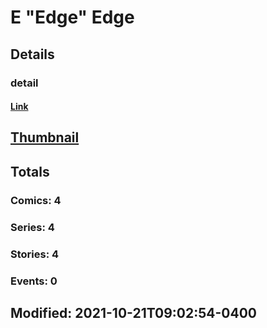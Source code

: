 # E "Edge" Edge 
## Details
### detail
#### [Link](http://marvel.com/comics/creators/14171/e_edge_edge?utm_campaign=apiRef&utm_source=225578a89fc76f3d20fbffda5d17a88d)
## [Thumbnail](http://i.annihil.us/u/prod/marvel/i/mg/b/40/image_not_available.jpg)
## Totals
### Comics: 4
### Series: 4
### Stories: 4
### Events: 0
## Modified: 2021-10-21T09:02:54-0400